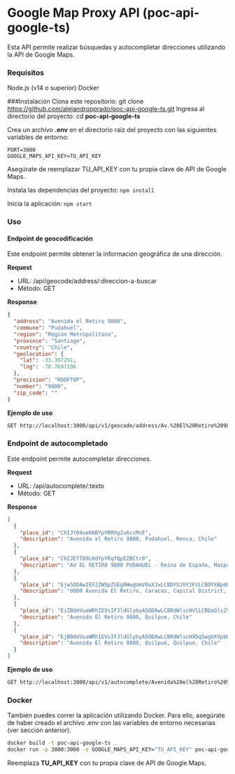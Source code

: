 # Google Map Proxy API (poc-api-google-ts)

Esta API permite realizar búsquedas y autocompletar direcciones utilizando la API de Google Maps.

### Requisitos

Node.js (v14 o superior)
Docker

###Instalación
Clona este repositorio: git clone https://github.com/alejandropprado/poc-api-google-ts.git
Ingresa al directorio del proyecto: cd **poc-api-google-ts**

Crea un archivo **.env** en el directorio raíz del proyecto con las siguientes variables de entorno:

```
PORT=3000
GOOGLE_MAPS_API_KEY=TU_API_KEY
```

Asegúrate de reemplazar TU_API_KEY con tu propia clave de API de Google Maps.

Instala las dependencias del proyecto: `npm install`

Inicia la aplicación: `npm start`

### Uso

#### Endpoint de geocodificación

Este endpoint permite obtener la información geográfica de una dirección.

**Request**

- URL: /api/geocode/address/:direccion-a-buscar
- Método: GET

**Response**

```json
{
  "address": "Avenida el Retiro 9800",
  "commune": "Pudahuel",
  "region": "Región Metropolitana",
  "province": "Santiago",
  "country": "Chile",
  "geolocation": {
    "lat": -33.397291,
    "lng": -70.7697196
  },
  "precision": "ROOFTOP",
  "number": "9800",
  "zip_code": ""
}
```

**Ejemplo de uso**

```bash
GET http://localhost:3000/api/v1/geocode/address/Av.%20El%20Retiro%209800%20pudahuel
```

### Endpoint de autocompletado

Este endpoint permite autocompletar direcciones.

**Request**

- URL: /api/autocomplete/:texto
- Método: GET

**Response**

```json
[
  {
    "place_id": "ChIJY04ueKHBYpYRMXg2u6ccMcE",
    "description": "Avenida el Retiro 9800, Pudahuel, Renca, Chile"
  },
  {
    "place_id": "ChIJEfT89LHdYpYRqfQpEZBCtr0",
    "description": "AV EL RETIRO 9800 PUDAHUEL - Reina de España, Maipú, Maipu, Chile"
  },
  {
    "place_id": "Ejw5ODAwIEF2ZW5pZGEgRWwgUmV0aXJvLCBDYXJhY2FzLCBDYXBpdGFsIERpc3RyaWN0LCBWZW5lenVlbGEiLiosChQKEglXpMXS_lgqjBEoHX8-FVn3EhIUChIJ88bP9r1YKowRr_Wj7uND9aQ",
    "description": "9800 Avenida El Retiro, Caracas, Capital District, Venezuela"
  },
  {
    "place_id": "EiZBdmVuaWRhIEVsIFJldGlybyA5ODAwLCBRdWlscHVlLCBDaGlsZSIuKiwKFAoSCVnVJnZq2YmWETP1sMJtvscCEhQKEgmnpbWi9X5ilhE5czEscR9aPg",
    "description": "Avenida El Retiro 9800, Quilpue, Chile"
  },
  {
    "place_id": "EjBBdmVuaWRhIEVsIFJldGlybyA5ODAwLCBRdWlscHXDqSwgUXVpbHB1ZSwgQ2hpbGUiLiosChQKEglHOPVqEtmJlhGKPQ2UEUlwxhIUChIJp6W1ovV-YpYRkp8yfz-l2VA",
    "description": "Avenida El Retiro 9800, Quilpué, Quilpue, Chile"
  }
]
```

**Ejemplo de uso**

```bash
GET http://localhost:3000/api/v1/autocomplete/Avenida%20el%20Retiro%209800
```

### Docker

También puedes correr la aplicación utilizando Docker. Para ello, asegúrate de haber creado el archivo .env con las variables de entorno necesarias (ver sección anterior).

```bash
docker build -t poc-api-google-ts .
docker run -p 3000:3000 -e GOOGLE_MAPS_API_KEY="TU_API_KEY" poc-api-google-ts
```

Reemplaza **TU_API_KEY** con tu propia clave de API de Google Maps.
